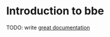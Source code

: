 # Introduction to bbe

TODO: write [great documentation](http://jacobian.org/writing/what-to-write/)
